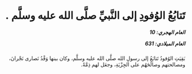 <h1 dir="rtl">تَتابُعُ الوُفودِ إلى النَّبيِّ صلَّى الله عليه وسلَّم .</h1>

<h5 dir="rtl">العام الهجري:  10

العام الميلادي: 631

</h5>

<p dir="rtl">بَقِيَتِ الوُفودُ تَتابَعُ إلى رسولِ الله صلَّى الله عليه وسلَّم، وكان بينها وَفْدُ نَصارى نَجْرانَ، ومصالحتهم وصالَحَهُم على الجِزْيَةِ، وجعَل لهم ذِمَّةً.</p></br>
